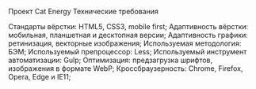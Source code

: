 Проект Cat Energy
Технические требования

Стандарты вёрстки: HTML5, CSS3, mobile first;
Адаптивность вёрстки: мобильная, планшетная и десктопная версии;
Адаптивность графики: ретинизация, векторные изображения;
Используемая методология: БЭМ;
Используемый препроцессор: Less;
Используемый инструмент автоматизации: Gulp;
Оптимизация: предзагрузка шрифтов, изображения в формате WebP;
Кроссбраузерность: Chrome, Firefox, Opera, Edge и IE11;